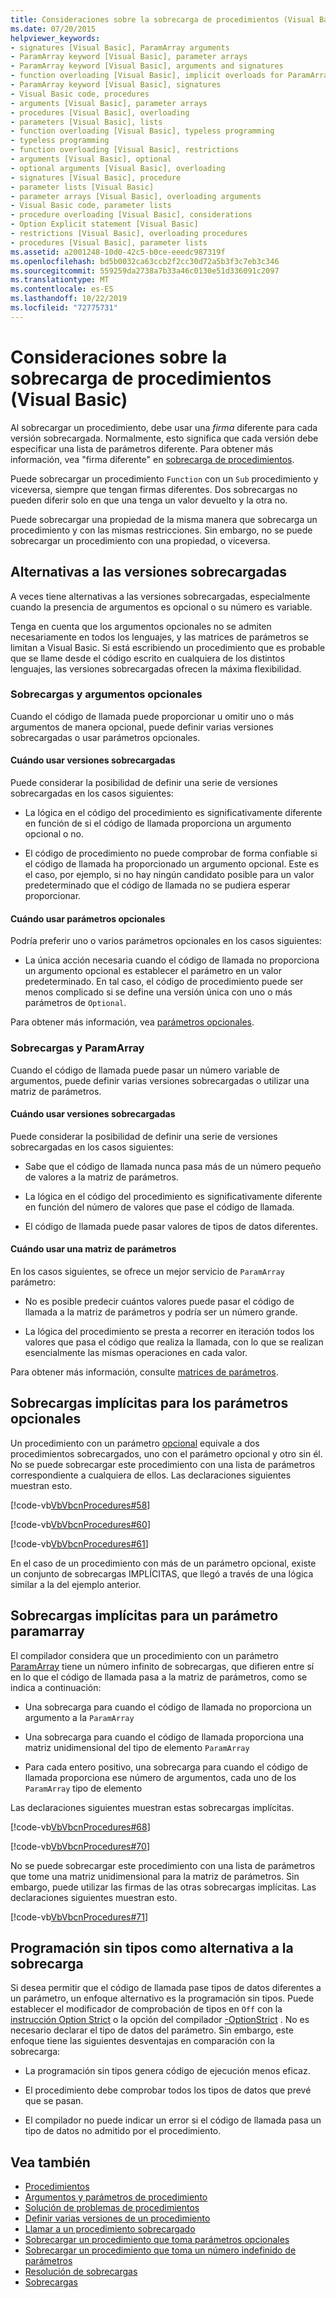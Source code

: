 ```yaml
---
title: Consideraciones sobre la sobrecarga de procedimientos (Visual Basic)
ms.date: 07/20/2015
helpviewer_keywords:
- signatures [Visual Basic], ParamArray arguments
- ParamArray keyword [Visual Basic], parameter arrays
- ParamArray keyword [Visual Basic], arguments and signatures
- function overloading [Visual Basic], implicit overloads for ParamArray
- ParamArray keyword [Visual Basic], signatures
- Visual Basic code, procedures
- arguments [Visual Basic], parameter arrays
- procedures [Visual Basic], overloading
- parameters [Visual Basic], lists
- function overloading [Visual Basic], typeless programming
- typeless programming
- function overloading [Visual Basic], restrictions
- arguments [Visual Basic], optional
- optional arguments [Visual Basic], overloading
- signatures [Visual Basic], procedure
- parameter lists [Visual Basic]
- parameter arrays [Visual Basic], overloading arguments
- Visual Basic code, parameter lists
- procedure overloading [Visual Basic], considerations
- Option Explicit statement [Visual Basic]
- restrictions [Visual Basic], overloading procedures
- procedures [Visual Basic], parameter lists
ms.assetid: a2001248-10d0-42c5-b0ce-eeedc987319f
ms.openlocfilehash: bd5b0032ca63ccb2f2cc30d72a5b3f3c7eb3c346
ms.sourcegitcommit: 559259da2738a7b33a46c0130e51d336091c2097
ms.translationtype: MT
ms.contentlocale: es-ES
ms.lasthandoff: 10/22/2019
ms.locfileid: "72775731"
---
```

# <a name="considerations-in-overloading-procedures-visual-basic"></a>Consideraciones sobre la sobrecarga de procedimientos (Visual Basic)
Al sobrecargar un procedimiento, debe usar una *firma* diferente para cada versión sobrecargada. Normalmente, esto significa que cada versión debe especificar una lista de parámetros diferente. Para obtener más información, vea "firma diferente" en [sobrecarga de procedimientos](./procedure-overloading.md).  
  
 Puede sobrecargar un procedimiento `Function` con un `Sub` procedimiento y viceversa, siempre que tengan firmas diferentes. Dos sobrecargas no pueden diferir solo en que una tenga un valor devuelto y la otra no.  
  
 Puede sobrecargar una propiedad de la misma manera que sobrecarga un procedimiento y con las mismas restricciones. Sin embargo, no se puede sobrecargar un procedimiento con una propiedad, o viceversa.  
  
## <a name="alternatives-to-overloaded-versions"></a>Alternativas a las versiones sobrecargadas  
 A veces tiene alternativas a las versiones sobrecargadas, especialmente cuando la presencia de argumentos es opcional o su número es variable.  
  
 Tenga en cuenta que los argumentos opcionales no se admiten necesariamente en todos los lenguajes, y las matrices de parámetros se limitan a Visual Basic. Si está escribiendo un procedimiento que es probable que se llame desde el código escrito en cualquiera de los distintos lenguajes, las versiones sobrecargadas ofrecen la máxima flexibilidad.  
  
### <a name="overloads-and-optional-arguments"></a>Sobrecargas y argumentos opcionales  
 Cuando el código de llamada puede proporcionar u omitir uno o más argumentos de manera opcional, puede definir varias versiones sobrecargadas o usar parámetros opcionales.  
  
#### <a name="when-to-use-overloaded-versions"></a>Cuándo usar versiones sobrecargadas  
 Puede considerar la posibilidad de definir una serie de versiones sobrecargadas en los casos siguientes:  
  
- La lógica en el código del procedimiento es significativamente diferente en función de si el código de llamada proporciona un argumento opcional o no.  
  
- El código de procedimiento no puede comprobar de forma confiable si el código de llamada ha proporcionado un argumento opcional. Este es el caso, por ejemplo, si no hay ningún candidato posible para un valor predeterminado que el código de llamada no se pudiera esperar proporcionar.  
  
#### <a name="when-to-use-optional-parameters"></a>Cuándo usar parámetros opcionales  
 Podría preferir uno o varios parámetros opcionales en los casos siguientes:  
  
- La única acción necesaria cuando el código de llamada no proporciona un argumento opcional es establecer el parámetro en un valor predeterminado. En tal caso, el código de procedimiento puede ser menos complicado si se define una versión única con uno o más parámetros de `Optional`.  
  
 Para obtener más información, vea [parámetros opcionales](./optional-parameters.md).  
  
### <a name="overloads-and-paramarrays"></a>Sobrecargas y ParamArray  
 Cuando el código de llamada puede pasar un número variable de argumentos, puede definir varias versiones sobrecargadas o utilizar una matriz de parámetros.  
  
#### <a name="when-to-use-overloaded-versions"></a>Cuándo usar versiones sobrecargadas  
 Puede considerar la posibilidad de definir una serie de versiones sobrecargadas en los casos siguientes:  
  
- Sabe que el código de llamada nunca pasa más de un número pequeño de valores a la matriz de parámetros.  
  
- La lógica en el código del procedimiento es significativamente diferente en función del número de valores que pase el código de llamada.  
  
- El código de llamada puede pasar valores de tipos de datos diferentes.  
  
#### <a name="when-to-use-a-parameter-array"></a>Cuándo usar una matriz de parámetros  
 En los casos siguientes, se ofrece un mejor servicio de `ParamArray` parámetro:  
  
- No es posible predecir cuántos valores puede pasar el código de llamada a la matriz de parámetros y podría ser un número grande.  
  
- La lógica del procedimiento se presta a recorrer en iteración todos los valores que pasa el código que realiza la llamada, con lo que se realizan esencialmente las mismas operaciones en cada valor.  
  
 Para obtener más información, consulte [matrices de parámetros](./parameter-arrays.md).  
  
## <a name="implicit-overloads-for-optional-parameters"></a>Sobrecargas implícitas para los parámetros opcionales  
 Un procedimiento con un parámetro [opcional](../../../../visual-basic/language-reference/modifiers/optional.md) equivale a dos procedimientos sobrecargados, uno con el parámetro opcional y otro sin él. No se puede sobrecargar este procedimiento con una lista de parámetros correspondiente a cualquiera de ellos. Las declaraciones siguientes muestran esto.  
  
 [!code-vb[VbVbcnProcedures#58](~/samples/snippets/visualbasic/VS_Snippets_VBCSharp/VbVbcnProcedures/VB/Class1.vb#58)]  
  
 [!code-vb[VbVbcnProcedures#60](~/samples/snippets/visualbasic/VS_Snippets_VBCSharp/VbVbcnProcedures/VB/Class1.vb#60)]  
  
 [!code-vb[VbVbcnProcedures#61](~/samples/snippets/visualbasic/VS_Snippets_VBCSharp/VbVbcnProcedures/VB/Class1.vb#61)]  
  
 En el caso de un procedimiento con más de un parámetro opcional, existe un conjunto de sobrecargas IMPLÍCITAS, que llegó a través de una lógica similar a la del ejemplo anterior.  
  
## <a name="implicit-overloads-for-a-paramarray-parameter"></a>Sobrecargas implícitas para un parámetro paramarray  
 El compilador considera que un procedimiento con un parámetro [ParamArray](../../../../visual-basic/language-reference/modifiers/paramarray.md) tiene un número infinito de sobrecargas, que difieren entre sí en lo que el código de llamada pasa a la matriz de parámetros, como se indica a continuación:  
  
- Una sobrecarga para cuando el código de llamada no proporciona un argumento a la `ParamArray`  
  
- Una sobrecarga para cuando el código de llamada proporciona una matriz unidimensional del tipo de elemento `ParamArray`  
  
- Para cada entero positivo, una sobrecarga para cuando el código de llamada proporciona ese número de argumentos, cada uno de los `ParamArray` tipo de elemento  
  
 Las declaraciones siguientes muestran estas sobrecargas implícitas.  
  
 [!code-vb[VbVbcnProcedures#68](~/samples/snippets/visualbasic/VS_Snippets_VBCSharp/VbVbcnProcedures/VB/Class1.vb#68)]  
  
 [!code-vb[VbVbcnProcedures#70](~/samples/snippets/visualbasic/VS_Snippets_VBCSharp/VbVbcnProcedures/VB/Class1.vb#70)]  
  
 No se puede sobrecargar este procedimiento con una lista de parámetros que tome una matriz unidimensional para la matriz de parámetros. Sin embargo, puede utilizar las firmas de las otras sobrecargas implícitas. Las declaraciones siguientes muestran esto.  
  
 [!code-vb[VbVbcnProcedures#71](~/samples/snippets/visualbasic/VS_Snippets_VBCSharp/VbVbcnProcedures/VB/Class1.vb#71)]  
  
## <a name="typeless-programming-as-an-alternative-to-overloading"></a>Programación sin tipos como alternativa a la sobrecarga  
 Si desea permitir que el código de llamada pase tipos de datos diferentes a un parámetro, un enfoque alternativo es la programación sin tipos. Puede establecer el modificador de comprobación de tipos en `Off` con la [instrucción Option Strict](../../../../visual-basic/language-reference/statements/option-strict-statement.md) o la opción del compilador [-OptionStrict](../../../../visual-basic/reference/command-line-compiler/optionstrict.md) . No es necesario declarar el tipo de datos del parámetro. Sin embargo, este enfoque tiene las siguientes desventajas en comparación con la sobrecarga:  
  
- La programación sin tipos genera código de ejecución menos eficaz.  
  
- El procedimiento debe comprobar todos los tipos de datos que prevé que se pasan.  
  
- El compilador no puede indicar un error si el código de llamada pasa un tipo de datos no admitido por el procedimiento.  
  
## <a name="see-also"></a>Vea también

- [Procedimientos](./index.md)
- [Argumentos y parámetros de procedimiento](./procedure-parameters-and-arguments.md)
- [Solución de problemas de procedimientos](./troubleshooting-procedures.md)
- [Definir varias versiones de un procedimiento](./how-to-define-multiple-versions-of-a-procedure.md)
- [Llamar a un procedimiento sobrecargado](./how-to-call-an-overloaded-procedure.md)
- [Sobrecargar un procedimiento que toma parámetros opcionales](./how-to-overload-a-procedure-that-takes-optional-parameters.md)
- [Sobrecargar un procedimiento que toma un número indefinido de parámetros](./how-to-overload-a-procedure-that-takes-an-indefinite-number-of-parameters.md)
- [Resolución de sobrecargas](./overload-resolution.md)
- [Sobrecargas](../../../../visual-basic/language-reference/modifiers/overloads.md)
